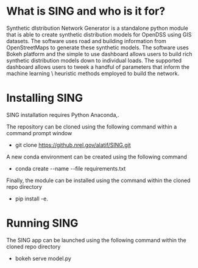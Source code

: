 # What is SING and who is it for?

Synthetic dIstribution Network Generator is a standalone python module that is able to create synthetic distribution models for OpenDSS using GIS datasets. The software uses road and building information from OpenStreetMaps to generate these synthetic models. The software uses Bokeh platform and the simple to use dashboard allows users to build rich synthetic distribution models down to individual loads. The supported dashboard allows users to tweek a handful of parameters that inform the machine learning \ heuristic methods employed to build the network.  

# Installing SING

SING installation requires Python Anaconda,.

The repository can be cloned using the following command within a command prompt window

- git clone https://github.nrel.gov/alatif/SING.git

A new conda environment can be created using the following command

- conda create --name <env> --file requirements.txt

Finally, the module can be installed using the command within the cloned repo directory

- pip install -e. 


# Running SING

The SING app can be launched using the following command within the cloned repo directory

- bokeh serve model.py